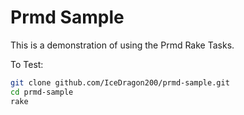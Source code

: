 Prmd Sample
===========

This is a demonstration of using the Prmd Rake Tasks.

To Test:
```bash
git clone github.com/IceDragon200/prmd-sample.git
cd prmd-sample
rake
```
